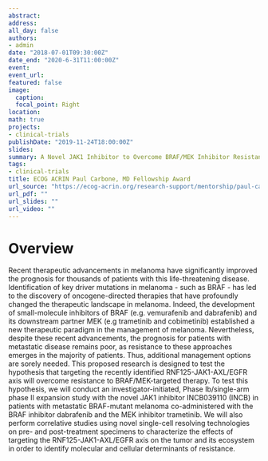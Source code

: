 ```yaml
---
abstract: 
address: 
all_day: false
authors: 
- admin
date: "2018-07-01T09:30:00Z"
date_end: "2020-6-31T11:00:00Z"
event: 
event_url: 
featured: false
image:
  caption: 
  focal_point: Right
location: 
math: true
projects:
- clinical-trials
publishDate: "2019-11-24T18:00:00Z"
slides: 
summary: A Novel JAK1 Inhibitor to Overcome BRAF/MEK Inhibitor Resistance in V600-BRAF Mutant Melanoma
tags: 
- clinical-trials
title: ECOG ACRIN Paul Carbone, MD Fellowship Award
url_source: "https://ecog-acrin.org/research-support/mentorship/paul-carbone-md-fellowship"
url_pdf: ""
url_slides: ""
url_video: ""
---
```


# Overview
Recent therapeutic advancements in melanoma have significantly improved the prognosis for thousands of patients with this life-threatening disease. Identification of key driver mutations in melanoma - such as BRAF - has led to the discovery of oncogene-directed therapies that have profoundly changed the therapeutic landscape in melanoma. Indeed, the development of small-molecule inhibitors of BRAF (e.g. vemurafenib and dabrafenib) and its downstream partner MEK (e.g trametinib and cobimetinib) established a new therapeutic paradigm in the management of melanoma. Nevertheless, despite these recent advancements, the prognosis for patients with metastatic disease remains poor, as resistance to these approaches emerges in the majority of patients. Thus, additional management options are sorely needed. This proposed research is designed to test the hypothesis that targeting the recently identified RNF125-JAK1-AXL/EGFR axis will overcome resistance to BRAF/MEK-targeted therapy. To test this hypothesis, we will conduct an investigator-initiated, Phase Ib/single-arm phase II expansion study with the novel JAK1 inhibitor INCB039110 (INCB) in patients with metastatic BRAF-mutant melanoma co-administered with the BRAF inhibitor dabrafenib and the MEK inhibitor trametinib. We will also perform correlative studies using novel single-cell resolving technologies on pre- and post-treatment specimens to characterize the effects of targeting the RNF125-JAK1-AXL/EGFR axis on the tumor and its ecosystem in order to identify molecular and cellular determinants of resistance. 